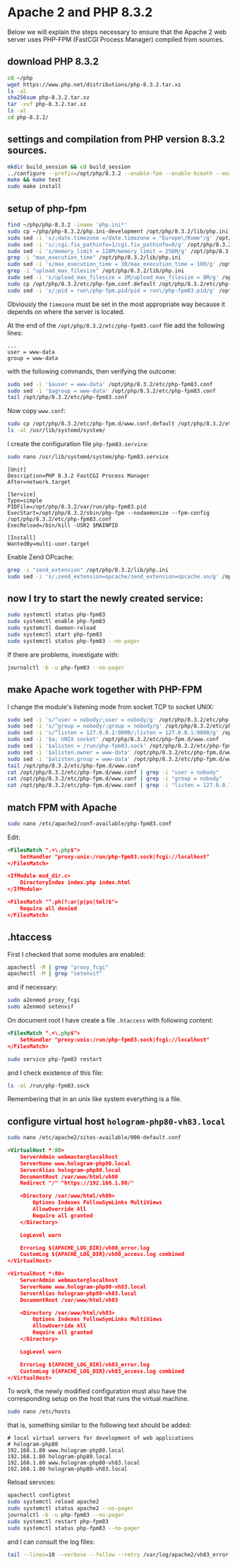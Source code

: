 # Apache 2 and PHP 8.3.2

Below we will explain the steps necessary to ensure that the Apache 2 web server uses PHP-FPM (FastCGI Process Manager) compiled from sources.

## download PHP 8.3.2

```bash
cd ~/php
wget https://www.php.net/distributions/php-8.3.2.tar.xz
ls -al
sha256sum php-8.3.2.tar.xz
tar -xvf php-8.3.2.tar.xz
ls -al
cd php-8.3.2/
```

## settings and compilation from PHP version 8.3.2 sources.

```bash
mkdir build_session && cd build_session
../configure --prefix=/opt/php/8.3.2 --enable-fpm --enable-bcmath --enable-opcache --enable-ftp --with-openssl --disable-cgi --enable-mbstring --with-curl --with-mysqli --with-pdo-mysql --enable-intl --with-zlib --with-bz2 --enable-gd --with-jpeg --with-gettext --with-gmp --with-xsl --enable-zts --enable-gcov --enable-debug
make && make test
sudo make install
```

## setup of php-fpm

```bash
find ~/php/php-8.3.2 -iname 'php.ini*'
sudo cp ~/php/php-8.3.2/php.ini-development /opt/php/8.3.2/lib/php.ini
sudo sed -i 's/;date.timezone =/date.timezone = "Europe\/Rome"/g' /opt/php/8.3.2/lib/php.ini
sudo sed -i 's/;cgi.fix_pathinfo=1/cgi.fix_pathinfo=0/g' /opt/php/8.3.2/lib/php.ini
sudo sed -i 's/memory_limit = 128M/memory_limit = 256M/g' /opt/php/8.3.2/lib/php.ini
grep -i "max_execution_time" /opt/php/8.3.2/lib/php.ini
sudo sed -i 's/max_execution_time = 30/max_execution_time = 100/g' /opt/php/8.3.2/lib/php.ini
grep -i "upload_max_filesize" /opt/php/8.3.2/lib/php.ini
sudo sed -i 's/upload_max_filesize = 2M/upload_max_filesize = 8M/g' /opt/php/8.3.2/lib/php.ini
sudo cp /opt/php/8.3.2/etc/php-fpm.conf.default /opt/php/8.3.2/etc/php-fpm83.conf
sudo sed -i 's/;pid = run\/php-fpm.pid/pid = run\/php-fpm83.pid/g' /opt/php/8.3.2/etc/php-fpm83.conf
```

Obviously the `timezone` must be set in the most appropriate way because it depends on where the server is located.

At the end of the `/opt/php/8.3.2/etc/php-fpm83.conf` file add the following lines:

```text
...
user = www-data
group = www-data
```

with the following commands, then verifying the outcome:

```bash
sudo sed -i '$auser = www-data' /opt/php/8.3.2/etc/php-fpm83.conf
sudo sed -i '$agroup = www-data' /opt/php/8.3.2/etc/php-fpm83.conf
tail /opt/php/8.3.2/etc/php-fpm83.conf
```

Now copy `www.conf`:

```bash
sudo cp /opt/php/8.3.2/etc/php-fpm.d/www.conf.default /opt/php/8.3.2/etc/php-fpm.d/www.conf
ls -al /usr/lib/systemd/system/
```

I create the configuration file `php-fpm83.service`:

```bash
sudo nano /usr/lib/systemd/system/php-fpm83.service
```

```text
[Unit]
Description=PHP 8.3.2 FastCGI Process Manager
After=network.target

[Service]
Type=simple
PIDFile=/opt/php/8.3.2/var/run/php-fpm83.pid
ExecStart=/opt/php/8.3.2/sbin/php-fpm --nodaemonize --fpm-config /opt/php/8.3.2/etc/php-fpm83.conf
ExecReload=/bin/kill -USR2 $MAINPID

[Install]
WantedBy=multi-user.target
```

Enable Zend OPcache:

```bash
grep -i "zend_extension" /opt/php/8.3.2/lib/php.ini
sudo sed -i 's/;zend_extension=opcache/zend_extension=opcache.so/g' /opt/php/8.3.2/lib/php.ini
```

## now I try to start the newly created service:

```bash
sudo systemctl status php-fpm83
sudo systemctl enable php-fpm83
sudo systemctl daemon-reload
sudo systemctl start php-fpm83
sudo systemctl status php-fpm83 --no-pager
```

If there are problems, investigate with:

```bash
journalctl -b -u php-fpm83 --no-pager
```

## make Apache work together with PHP-FPM

I change the module's listening mode from socket TCP to socket UNIX:

```bash
sudo sed -i 's/^user = nobody/;user = nobody/g' /opt/php/8.3.2/etc/php-fpm.d/www.conf
sudo sed -i 's/^group = nobody/;group = nobody/g' /opt/php/8.3.2/etc/php-fpm.d/www.conf
sudo sed -i 's/^listen = 127.0.0.1:9000/;listen = 127.0.0.1:9000/g' /opt/php/8.3.2/etc/php-fpm.d/www.conf
sudo sed -i '$a; UNIX socket' /opt/php/8.3.2/etc/php-fpm.d/www.conf
sudo sed -i '$alisten = /run/php-fpm83.sock' /opt/php/8.3.2/etc/php-fpm.d/www.conf
sudo sed -i '$alisten.owner = www-data' /opt/php/8.3.2/etc/php-fpm.d/www.conf
sudo sed -i '$alisten.group = www-data' /opt/php/8.3.2/etc/php-fpm.d/www.conf
tail /opt/php/8.3.2/etc/php-fpm.d/www.conf
cat /opt/php/8.3.2/etc/php-fpm.d/www.conf | grep -i "user = nobody"
cat /opt/php/8.3.2/etc/php-fpm.d/www.conf | grep -i "group = nobody"
cat /opt/php/8.3.2/etc/php-fpm.d/www.conf | grep -i "listen = 127.0.0.1:9000"
```

## match FPM with Apache

```bash
sudo nano /etc/apache2/conf-available/php-fpm83.conf
```

Edit:

```xml
<FilesMatch ".+\.php$">
    SetHandler "proxy:unix:/run/php-fpm83.sock|fcgi://localhost"
</FilesMatch>

<IfModule mod_dir.c>
    DirectoryIndex index.php index.html
</IfModule>

<FilesMatch "^.ph(?:ar|p|ps|tml)$">
    Require all denied
</FilesMatch>
```

## .htaccess

First I checked that some modules are enabled:

```bash
apachectl -M | grep "proxy_fcgi"
apachectl -M | grep "setenvif"
```

and if necessary:

```bash
sudo a2enmod proxy_fcgi
sudo a2enmod setenvif
```

On document root I have create a file `.htaccess` with following content:

```xml
<FilesMatch ".+\.php$">
    SetHandler "proxy:unix:/run/php-fpm83.sock|fcgi://localhost"
</FilesMatch>
```

```bash
sudo service php-fpm83 restart
```

and I check existence of this file:

```bash
ls -al /run/php-fpm83.sock
```

Remembering that in an unix like system everything is a file.

## configure virtual host `hologram-php80-vh83.local`

```bash
sudo nano /etc/apache2/sites-available/000-default.conf
```

```xml
<VirtualHost *:80>
    ServerAdmin webmaster@localhost
    ServerName www.hologram-php80.local
    ServerAlias hologram-php80.local
    DocumentRoot /var/www/html/vh80
    Redirect "/" "https://192.168.1.80/"

    <Directory /var/www/html/vh80>
        Options Indexes FollowSymLinks MultiViews
        AllowOverride All
        Require all granted
    </Directory>

    LogLevel warn

    ErrorLog ${APACHE_LOG_DIR}/vh80_error.log
    CustomLog ${APACHE_LOG_DIR}/vh80_access.log combined
</VirtualHost>

<VirtualHost *:80>
    ServerAdmin webmaster@localhost
    ServerName www.hologram-php80-vh83.local
    ServerAlias hologram-php80-vh83.local
    DocumentRoot /var/www/html/vh83

    <Directory /var/www/html/vh83>
        Options Indexes FollowSymLinks MultiViews
        AllowOverride All
        Require all granted
    </Directory>

    LogLevel warn

    ErrorLog ${APACHE_LOG_DIR}/vh83_error.log
    CustomLog ${APACHE_LOG_DIR}/vh83_access.log combined
</VirtualHost>
```

To work, the newly modified configuration must also have the corresponding setup on the host that runs the virtual machine.

```bash
sudo nano /etc/hosts
```

that is, something similar to the following text should be added:

```text
# local virtual servers for development of web applications
# hologram-php80
192.168.1.80 www.hologram-php80.local
192.168.1.80 hologram-php80.local
192.168.1.80 www.hologram-php80-vh83.local
192.168.1.80 hologram-php80-vh83.local
```

Reload services:

```bash
apachectl configtest
sudo systemctl reload apache2
sudo systemctl status apache2 --no-pager
journalctl -b -u php-fpm83 --no-pager
sudo systemctl restart php-fpm83
sudo systemctl status php-fpm83 --no-pager
```

and I can consult the log files:

```bash
tail --lines=10 --verbose --follow --retry /var/log/apache2/vh83_error.log
```
